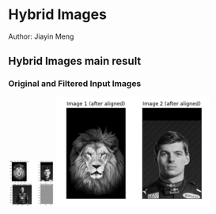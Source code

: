 # Hybrid Images
Author: Jiayin Meng

## Hybrid Images main result
### Original and Filtered Input Images
<img src = "./assets/main_result_1.png" style = "zoom: 10%">
<img src = "./assets/main_result_2.png" style = "zoom: 50%">
